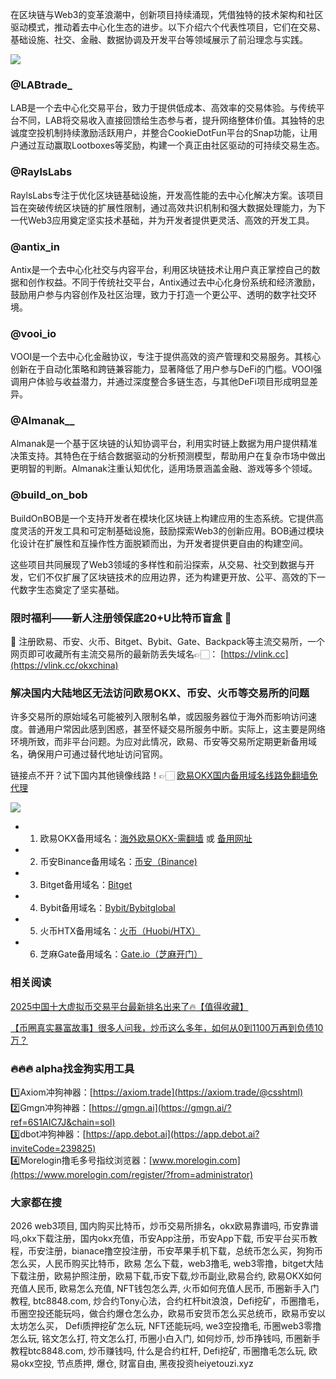 在区块链与Web3的变革浪潮中，创新项目持续涌现，凭借独特的技术架构和社区驱动模式，推动着去中心化生态的进步。以下介绍六个代表性项目，它们在交易、基础设施、社交、金融、数据协调及开发平台等领域展示了前沿理念与实践。

[![](https://307e939.webp.li/GotNLhKacAEcCtG.jpeg)](https://btc8848.com/top-10-exchanges)

### @LABtrade_
LAB是一个去中心化交易平台，致力于提供低成本、高效率的交易体验。与传统平台不同，LAB将交易收入直接回馈给生态参与者，提升网络整体价值。其独特的忠诚度空投机制持续激励活跃用户，并整合CookieDotFun平台的Snap功能，让用户通过互动赢取Lootboxes等奖励，构建一个真正由社区驱动的可持续交易生态。

### @RaylsLabs
RaylsLabs专注于优化区块链基础设施，开发高性能的去中心化解决方案。该项目旨在突破传统区块链的扩展性限制，通过高效共识机制和强大数据处理能力，为下一代Web3应用奠定坚实技术基础，并为开发者提供更灵活、高效的开发工具。

### @antix_in
Antix是一个去中心化社交与内容平台，利用区块链技术让用户真正掌控自己的数据和创作权益。不同于传统社交平台，Antix通过去中心化身份系统和经济激励，鼓励用户参与内容创作及社区治理，致力于打造一个更公平、透明的数字社交环境。

### @vooi_io
VOOI是一个去中心化金融协议，专注于提供高效的资产管理和交易服务。其核心创新在于自动化策略和跨链兼容能力，显著降低了用户参与DeFi的门槛。VOOI强调用户体验与收益潜力，并通过深度整合多链生态，与其他DeFi项目形成明显差异。

### @Almanak__
Almanak是一个基于区块链的认知协调平台，利用实时链上数据为用户提供精准决策支持。其特色在于结合数据驱动的分析预测模型，帮助用户在复杂市场中做出更明智的判断。Almanak注重认知优化，适用场景涵盖金融、游戏等多个领域。

### @build_on_bob
BuildOnBOB是一个支持开发者在模块化区块链上构建应用的生态系统。它提供高度灵活的开发工具和可定制基础设施，鼓励探索Web3的创新应用。BOB通过模块化设计在扩展性和互操作性方面脱颖而出，为开发者提供更自由的构建空间。

这些项目共同展现了Web3领域的多样性和前沿探索，从交易、社交到数据与开发，它们不仅扩展了区块链技术的应用边界，还为构建更开放、公平、高效的下一代数字生态奠定了坚实基础。

### 限时福利——新人注册领保底20+U比特币盲盒 🎁
🎁 注册欧易、币安、火币、Bitget、Bybit、Gate、Backpack等主流交易所，一个网页即可收藏所有主流交易所的最新防丢失域名👉🏻： [https://vlink.cc](https://vlink.cc/okxchina)


### 解决国内大陆地区无法访问欧易OKX、币安、火币等交易所的问题
许多交易所的原始域名可能被列入限制名单，或因服务器位于海外而影响访问速度。普通用户常因此感到困惑，甚至怀疑交易所服务中断。实际上，这主要是网络环境所致，而非平台问题。为应对此情况，欧易、币安等交易所定期更新备用域名，确保用户可通过替代地址访问官网。

链接点不开？试下国内其他镜像线路！👉🏻 [欧易OKX国内备用域名线路免翻墙免代理](https://vlink.cc/okxcn)

[![](https://307e939.webp.li/20250812124552161.png)](https://vlink.cc/okxcn)

- 1. 欧易OKX备用域名：[海外欧易OKX-需翻墙](https://www.okx.com/join/74873351) 或 [备用网址](https://www.oucnyi.net/zh-hans/join/74873351) 
- 2. 币安Binance备用域名：[币安（Binance)](https://accounts.binance.com/zh-CN/register?ref=36457687)
- 3. Bitget备用域名：[Bitget](https://www.bitget.com/zh-CN/referral/register?from=referral&clacCode=VRNEYUTR)
- 4. Bybit备用域名：[Bybit/Bybitglobal](https://www.bybitglobal.com/zh-MY/invite/?ref=VMKORMM)
- 5. 火币HTX备用域名：[火币（Huobi/HTX）](https://www.htx.com/invite/zh-cn/1f?invite_code=whf45223)
- 6. 芝麻Gate备用域名：[Gate.io（芝麻开门）](https://www.gate.io/zh/signup?ref_type=103&ref=A1ERAQ)


### 相关阅读

[2025中国十大虚拟币交易平台最新排名出来了🔥【值得收藏】](https://btc8848.com/top-10-exchanges/)

[【币圈真实暴富故事】很多人问我，炒币这么多年，如何从0到1100万再到负债10万？](https://heiyetouzi.xyz/biquanstory001/)


### 🔥🔥🔥 alpha找金狗实用工具
1️⃣Axiom冲狗神器：[https://axiom.trade](https://axiom.trade/@csshtml)  
2️⃣Gmgn冲狗神器：[https://gmgn.ai](https://gmgn.ai/?ref=6S1AIC7J&chain=sol)  
3️⃣dbot冲狗神器：[https://app.debot.ai](https://app.debot.ai?inviteCode=239825)  
4️⃣Morelogin撸毛多号指纹浏览器：[www.morelogin.com](https://www.morelogin.com/register/?from=administrator)  


### 大家都在搜
2026 web3项目, 国内购买比特币，炒币交易所排名，okx欧易靠谱吗, 币安靠谱吗,okx下载注册，国内okx充值，币安App注册，币安App下载, 币安平台买币教程，币安注册，bianace撸空投注册，币安苹果手机下载，总统币怎么买，狗狗币怎么买，人民币购买比特币，欧易 怎么下载，web3撸毛, web3零撸，bitget大陆下载注册，欧易护照注册，欧易下载,币安下载,炒币副业,欧易合约, 欧易OKX如何充值人民币, 欧易怎么充值, NFT钱包怎么弄, 火币如何充值人民币, 币圈新手入门教程, btc8848.com, 炒合约Tony心法，合约杠杆bit浪浪，Defi挖矿，币圈撸毛，币圈空投还能玩吗，做合约爆仓怎么办，欧易币安货币怎么买总统币，欧易币安以太坊怎么买， Defi质押挖矿怎么玩, NFT还能玩吗, we3空投撸毛, 币圈web3零撸怎么玩, 铭文怎么打, 符文怎么打, 币圈小白入门, 如何炒币, 炒币挣钱吗, 币圈新手教程btc8848.com, 炒币赚钱吗, 什么是合约杠杆, Defi挖矿, 币圈撸毛怎么玩, 欧易okx空投, 节点质押, 爆仓, 财富自由, 黑夜投资heiyetouzi.xyz